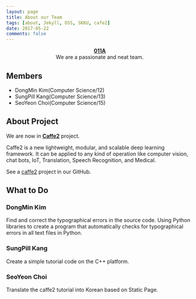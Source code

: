 ```yaml
---
layout: page
title: About our Team
tags: [about, Jekyll, OSS, SKKU, cafe2]
date: 2017-05-22
comments: false
---
```

    
<center><a href="https://astonisher.github.io/"><b>011A</b></a><br/>We are a passionate and neat team.</center>


## Members
* DongMin Kim(Computer Science/12)
* SungPill Kang(Computer Science/13)
* SeoYeon Choi(Computer Science/15)


## About Project
We are now in <a href="https://caffe2.ai/"><b>Caffe2</b></a> project.

Caffe2 is a new lightweight, modular, and scalable deep learning framework.
It can be applied to any kind of operation like computer vision, chat bots, IoT, Translation, Speech Recognition, and Medical.

See a [caffe2](https://github.com/17-1-SKKU-OSS/caffe2) project in our GitHub.


## What to Do

### DongMin Kim
Find and correct the typographical errors in the source code. Using Python libraries to create a program that automatically checks for typographical errors in all text files in Python.

### SungPill Kang
Create a simple tutorial code on the C++ platform.

### SeoYeon Choi
Translate the caffe2 tutorial into Korean based on Static Page.

